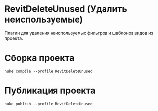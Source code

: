# RevitDeleteUnused (Удалить неиспользуемые)
Плагин для удаления неиспользуемых фильтров и шаблонов видов из проекта.


# Сборка проекта
```
nuke compile --profile RevitDeleteUnused
```

# Публикация проекта
```
nuke publish --profile RevitDeleteUnused
```
